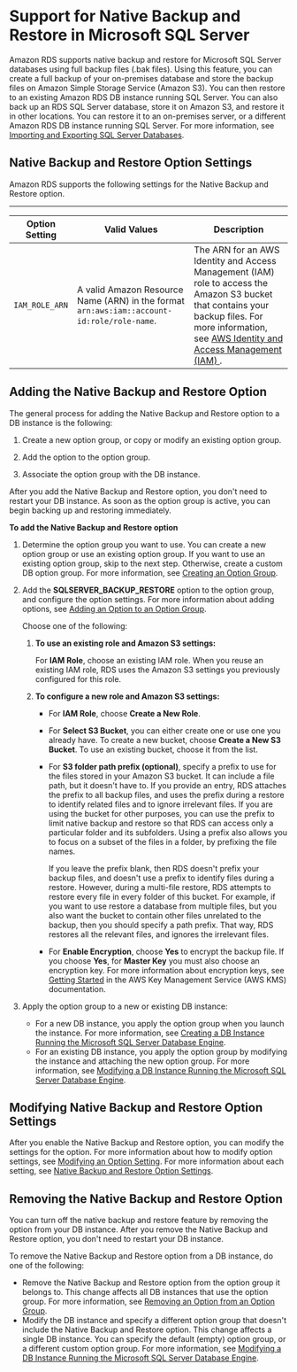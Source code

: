 # Support for Native Backup and Restore in Microsoft SQL Server<a name="Appendix.SQLServer.Options.BackupRestore"></a>

Amazon RDS supports native backup and restore for Microsoft SQL Server databases using full backup files \(\.bak files\)\. Using this feature, you can create a full backup of your on\-premises database and store the backup files on Amazon Simple Storage Service \(Amazon S3\)\. You can then restore to an existing Amazon RDS DB instance running SQL Server\. You can also back up an RDS SQL Server database, store it on Amazon S3, and restore it in other locations\. You can restore it to an on\-premises server, or a different Amazon RDS DB instance running SQL Server\. For more information, see [Importing and Exporting SQL Server Databases](SQLServer.Procedural.Importing.md)\. 

## Native Backup and Restore Option Settings<a name="Appendix.SQLServer.Options.BackupRestore.Options"></a>

Amazon RDS supports the following settings for the Native Backup and Restore option\. 


****  

| Option Setting | Valid Values | Description | 
| --- | --- | --- | 
| `IAM_ROLE_ARN` |  A valid Amazon Resource Name \(ARN\) in the format `arn:aws:iam::account-id:role/role-name`\.   |  The ARN for an AWS Identity and Access Management \(IAM\) role to access the Amazon S3 bucket that contains your backup files\. For more information, see [ AWS Identity and Access Management \(IAM\) ](https://docs.aws.amazon.com/general/latest/gr/aws-arns-and-namespaces.html#arn-syntax-iam)\.   | 

## Adding the Native Backup and Restore Option<a name="Appendix.SQLServer.Options.BackupRestore.Add"></a>

The general process for adding the Native Backup and Restore option to a DB instance is the following: 

1. Create a new option group, or copy or modify an existing option group\.

1. Add the option to the option group\.

1. Associate the option group with the DB instance\.

After you add the Native Backup and Restore option, you don't need to restart your DB instance\. As soon as the option group is active, you can begin backing up and restoring immediately\. 

**To add the Native Backup and Restore option**

1. Determine the option group you want to use\. You can create a new option group or use an existing option group\. If you want to use an existing option group, skip to the next step\. Otherwise, create a custom DB option group\. For more information, see [Creating an Option Group](USER_WorkingWithOptionGroups.md#USER_WorkingWithOptionGroups.Create)\. 

1. Add the **SQLSERVER\_BACKUP\_RESTORE** option to the option group, and configure the option settings\. For more information about adding options, see [Adding an Option to an Option Group](USER_WorkingWithOptionGroups.md#USER_WorkingWithOptionGroups.AddOption)\. 

   Choose one of the following:

   1. **To use an existing role and Amazon S3 settings:**

      For **IAM Role**, choose an existing IAM role\. When you reuse an existing IAM role, RDS uses the Amazon S3 settings you previously configured for this role\. 

   1. **To configure a new role and Amazon S3 settings:** 
      + For **IAM Role**, choose **Create a New Role**\. 
      + For **Select S3 Bucket**, you can either create one or use one you already have\. To create a new bucket, choose **Create a New S3 Bucket**\. To use an existing bucket, choose it from the list\. 
      + For **S3 folder path prefix \(optional\)**, specify a prefix to use for the files stored in your Amazon S3 bucket\. It can include a file path, but it doesn't have to\. If you provide an entry, RDS attaches the prefix to all backup files, and uses the prefix during a restore to identify related files and to ignore irrelevant files\. If you are using the bucket for other purposes, you can use the prefix to limit native backup and restore so that RDS can access only a particular folder and its subfolders\. Using a prefix also allows you to focus on a subset of the files in a folder, by prefixing the file names\. 

        If you leave the prefix blank, then RDS doesn't prefix your backup files, and doesn't use a prefix to identify files during a restore\. However, during a multi\-file restore, RDS attempts to restore every file in every folder of this bucket\. For example, if you want to use restore a database from multiple files, but you also want the bucket to contain other files unrelated to the backup, then you should specify a path prefix\. That way, RDS restores all the relevant files, and ignores the irrelevant files\. 
      + For **Enable Encryption**, choose **Yes** to encrypt the backup file\. If you choose **Yes**, for **Master Key** you must also choose an encryption key\. For more information about encryption keys, see [Getting Started](https://docs.aws.amazon.com/kms/latest/developerguide/getting-started.html) in the AWS Key Management Service \(AWS KMS\) documentation\. 

1. Apply the option group to a new or existing DB instance:
   + For a new DB instance, you apply the option group when you launch the instance\. For more information, see [Creating a DB Instance Running the Microsoft SQL Server Database Engine](USER_CreateMicrosoftSQLServerInstance.md)\. 
   + For an existing DB instance, you apply the option group by modifying the instance and attaching the new option group\. For more information, see [Modifying a DB Instance Running the Microsoft SQL Server Database Engine](USER_ModifyInstance.SQLServer.md)\. 

## Modifying Native Backup and Restore Option Settings<a name="Appendix.SQLServer.Options.BackupRestore.ModifySettings"></a>

After you enable the Native Backup and Restore option, you can modify the settings for the option\. For more information about how to modify option settings, see [Modifying an Option Setting](USER_WorkingWithOptionGroups.md#USER_WorkingWithOptionGroups.ModifyOption)\. For more information about each setting, see [Native Backup and Restore Option Settings](#Appendix.SQLServer.Options.BackupRestore.Options)\. 

## Removing the Native Backup and Restore Option<a name="Appendix.SQLServer.Options.BackupRestore.Remove"></a>

You can turn off the native backup and restore feature by removing the option from your DB instance\. After you remove the Native Backup and Restore option, you don't need to restart your DB instance\. 

To remove the Native Backup and Restore option from a DB instance, do one of the following: 
+ Remove the Native Backup and Restore option from the option group it belongs to\. This change affects all DB instances that use the option group\. For more information, see [Removing an Option from an Option Group](USER_WorkingWithOptionGroups.md#USER_WorkingWithOptionGroups.RemoveOption)\. 
+ Modify the DB instance and specify a different option group that doesn't include the Native Backup and Restore option\. This change affects a single DB instance\. You can specify the default \(empty\) option group, or a different custom option group\. For more information, see [Modifying a DB Instance Running the Microsoft SQL Server Database Engine](USER_ModifyInstance.SQLServer.md)\. 